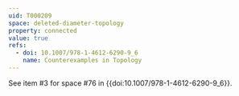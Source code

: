 ```yaml
---
uid: T000209
space: deleted-diameter-topology
property: connected
value: true
refs:
  - doi: 10.1007/978-1-4612-6290-9_6
    name: Counterexamples in Topology
---
```

See item #3 for space #76 in {{doi:10.1007/978-1-4612-6290-9_6}}.
